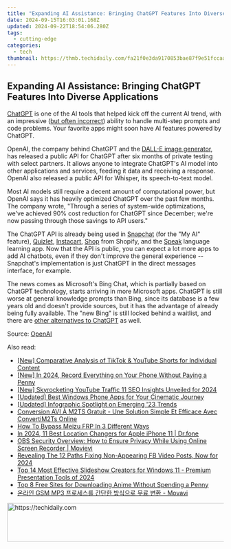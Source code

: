 ```yaml
---
title: "Expanding AI Assistance: Bringing ChatGPT Features Into Diverse Applications"
date: 2024-09-15T16:03:01.168Z
updated: 2024-09-22T18:54:06.280Z
tags:
  - cutting-edge
categories:
  - tech
thumbnail: https://thmb.techidaily.com/fa21f0e3da9170853bae87f9e51fccaaee500ab182029f2762037858bef47cd1.jpg
---
```


## Expanding AI Assistance: Bringing ChatGPT Features Into Diverse Applications

[ChatGPT](https://smart-video-editing.techidaily.com/new-how-to-find-free-sites-for-sound-effect-and-add-them-in-final-cut-pro-for-2024/) is one of the AI tools that helped kick off the current AI trend, with an impressive ([but often incorrect](https://youtube-help.techidaily.com/free-method-to-record-your-youtube-watching-experience-for-2024/)) ability to handle multi-step prompts and code problems. Your favorite apps might soon have AI features powered by ChatGPT.

 OpenAI, the company behind ChatGPT and the [DALL-E image generator](https://video-screen-grab.techidaily.com/new-2024-approved-home-sweet-habitat-6-basic-mc-dwellings-demystified/), has released a public API for ChatGPT after six months of private testing with select partners. It allows anyone to integrate ChatGPT's AI model into other applications and services, feeding it data and receiving a response. OpenAI also released a public API for Whisper, its speech-to-text model.

 Most AI models still require a decent amount of computational power, but OpenAI says it has heavily optimized ChatGPT over the past few months. The company wrote, "Through a series of system-wide optimizations, we've achieved 90% cost reduction for ChatGPT since December; we're now passing through those savings to API users."

 The ChatGPT API is already being used in [Snapchat](https://snap.com/en-US) (for the "My AI" feature), [Quizlet](https://quizlet.com/labs/qchat), [Instacart](https://www.instacart.com/), [Shop](https://shop.app/) from Shopify, and the [Speak](https://www.speak.com/) language learning app. Now that the API is public, you can expect a lot more apps to add AI chatbots, even if they don't improve the general experience -- Snapchat's implementation is just ChatGPT in the direct messages interface, for example.

 The news comes as Microsoft's Bing Chat, which is partially based on ChatGPT technology, starts arriving in more Microsoft apps. ChatGPT is still worse at general knowledge prompts than Bing, since its database is a few years old and doesn't provide sources, but it has the advantage of already being fully available. The "new Bing" is still locked behind a waitlist, and there are [other alternatives to ChatGPT](https://screen-mirroring-recording.techidaily.com/in-2024-3-must-know-methods-to-record-on-your-ipad/) as well.

 Source: [OpenAI](https://openai.com/blog/introducing-chatgpt-and-whisper-apis)

<ins class="adsbygoogle"
     style="display:block"
     data-ad-format="autorelaxed"
     data-ad-client="ca-pub-7571918770474297"
     data-ad-slot="1223367746"></ins>

<ins class="adsbygoogle"
     style="display:block"
     data-ad-client="ca-pub-7571918770474297"
     data-ad-slot="8358498916"
     data-ad-format="auto"
     data-full-width-responsive="true"></ins>

<span class="atpl-alsoreadstyle">Also read:</span>
<div><ul>
<li><a href="https://youtube-video-recordings.techidaily.com/new-comparative-analysis-of-tiktok-and-youtube-shorts-for-individual-content/"><u>[New] Comparative Analysis of TikTok & YouTube Shorts for Individual Content</u></a></li>
<li><a href="https://remote-screen-capture.techidaily.com/new-in-2024-record-everything-on-your-phone-without-paying-a-penny/"><u>[New] In 2024, Record Everything on Your Phone Without Paying a Penny</u></a></li>
<li><a href="https://youtube-blog.techidaily.com/kyrocketing-youtube-traffic-11-seo-insights-unveiled-for-2024/"><u>[New] Skyrocketing YouTube Traffic 11 SEO Insights Unveiled for 2024</u></a></li>
<li><a href="https://extra-information.techidaily.com/updated-best-windows-phone-apps-for-your-cinematic-journey/"><u>[Updated] Best Windows Phone Apps for Your Cinematic Journey</u></a></li>
<li><a href="https://facebook-record-videos.techidaily.com/updated-infographic-spotlight-on-emerging-23-trends/"><u>[Updated] Infographic Spotlight on Emerging '23 Trends</u></a></li>
<li><a href="https://some-tips.techidaily.com/conversion-avi-a-m2ts-gratuit-une-solution-simple-et-efficace-avec-convertim2ts-online/"><u>Conversion AVI À M2TS Gratuit - Une Solution Simple Et Efficace Avec ConvertiM2Ts Online</u></a></li>
<li><a href="https://android-frp.techidaily.com/how-to-bypass-meizu-frp-in-3-different-ways-by-drfone-android/"><u>How To Bypass Meizu FRP In 3 Different Ways</u></a></li>
<li><a href="https://fake-location.techidaily.com/in-2024-11-best-location-changers-for-apple-iphone-11-drfone-by-drfone-virtual-ios/"><u>In 2024, 11 Best Location Changers for Apple iPhone 11 | Dr.fone</u></a></li>
<li><a href="https://some-tips.techidaily.com/obs-security-overview-how-to-ensure-privacy-while-using-online-screen-recorder-movievi/"><u>OBS Security Overview: How to Ensure Privacy While Using Online Screen Recorder | Movievi</u></a></li>
<li><a href="https://facebook-videos.techidaily.com/revealing-the-12-paths-fixing-non-appearing-fb-video-posts-now-for-2024/"><u>Revealing The 12 Paths Fixing Non-Appearing FB Video Posts, Now for 2024</u></a></li>
<li><a href="https://some-tips.techidaily.com/top-14-most-effective-slideshow-creators-for-windows-11-premium-presentation-tools-of-2024/"><u>Top 14 Most Effective Slideshow Creators for Windows 11 - Premium Presentation Tools of 2024</u></a></li>
<li><a href="https://some-tips.techidaily.com/top-8-free-sites-for-downloading-anime-without-spending-a-penny/"><u>Top 8 Free Sites for Downloading Anime Without Spending a Penny</u></a></li>
<li><a href="https://some-tips.techidaily.com/1726225349542-gsm-mp3-movavi/"><u>온라인 GSM MP3 프로세스를 간단한 방식으로 무료 변환 - Movavi</u></a></li>
</ul></div>

<!-- affiliate ads begin -->
<a href="https://aligracehair.sjv.io/c/5597632/2135405/19272" target="_top" id="2135405">
  <img src="//a.impactradius-go.com/display-ad/19272-2135405" border="0" alt="https://techidaily.com" width="728" height="90"/>
</a>
<img height="0" width="0" src="https://aligracehair.sjv.io/i/5597632/2135405/19272" style="position:absolute;visibility:hidden;" border="0" />
<!-- affiliate ads end -->

